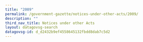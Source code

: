 ```yaml
---
title: "2009"
permalink: /government-gazette/notices-under-other-acts/2009/
description: ""
third_nav_title: Notices under other Acts
layout: datagovsg-search
datagovsg-id: d_d2432b9ef4558645132fbdd8dab7c5d2
---
```

